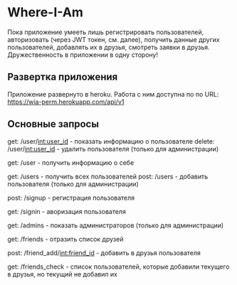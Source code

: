 # Where-I-Am

Пока приложение умееть лишь регистрировать пользователей, авторизовать (через JWT токен, см. далее), получить данные других пользователей, добавлять их в друзья, смотреть заявки в друзья. Дружественность в приложении в одну сторону!

## Развертка приложения

Приложение развернуто в heroku. Работа с ним доступна по по URL: https://wia-perm.herokuapp.com/api/v1

## Основные запросы

get: /user/<int:user_id> - показать информацию о пользователе
delete: /user/<int:user_id> - удалить пользователя (только для администрации)

get: /user - получить информацию о себе

get: /users - получить всех пользователей
post: /users - добавить пользователя (только для администрации)

post: /signup - регистрация пользователя

get: /signin - аворизация пользователя

get: /admins - показать администраторов (только для администрации)

get: /friends - отразить список друзей

post: /friend_add/<int:friend_id> - добавить в друзья пользователя

get: /friends_check - список пользователей, которые добавили текущего в друзья, но текущий не добавил их
